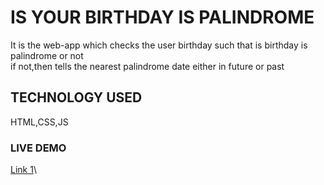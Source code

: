 # IS YOUR BIRTHDAY IS PALINDROME

It is the web-app which checks the user birthday such that is birthday is palindrome or not <br>
if not,then tells the nearest palindrome date either in future or past

## TECHNOLOGY USED

HTML,CSS,JS

### LIVE DEMO

[Link 1](https://ganpat-birthday-palindrome.netlify.app)\
